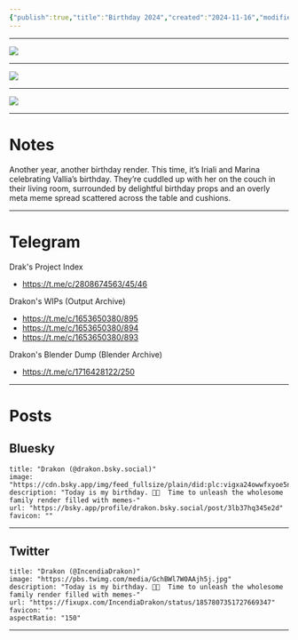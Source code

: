 ```yaml
---
{"publish":true,"title":"Birthday 2024","created":"2024-11-16","modified":"2025-07-29T16:46:15.389-04:00","tags":["blender","render"],"cssclasses":"","socialImage":"https://shiitake.us-east.host.bsky.network/xrpc/com.atproto.sync.getBlob?did=did%3Aplc%3Avigxa24owwfxyoe5nnweh7i4&cid=bafkreibq64mpmtzxrpc6m2ly353h4glpajais7q2ogrph4s5bf6a4zg5tq"}
---
```



---

![](https://shiitake.us-east.host.bsky.network/xrpc/com.atproto.sync.getBlob?did=did%3Aplc%3Avigxa24owwfxyoe5nnweh7i4&cid=bafkreibq64mpmtzxrpc6m2ly353h4glpajais7q2ogrph4s5bf6a4zg5tq)

---

![](https://shiitake.us-east.host.bsky.network/xrpc/com.atproto.sync.getBlob?did=did%3Aplc%3Avigxa24owwfxyoe5nnweh7i4&cid=bafkreihenhvbg4ymb26oip2ubnqiewcbmq2jltmniqofthjodxxug7uiza)

---

![](https://shiitake.us-east.host.bsky.network/xrpc/com.atproto.sync.getBlob?did=did%3Aplc%3Avigxa24owwfxyoe5nnweh7i4&cid=bafkreiggzo5nwoji5tzmxnjumokrwkbb7zcelqhwqip5lwk7jajvq6pvbe)

---

# Notes

Another year, another birthday render. This time, it’s Iriali and Marina celebrating Vallia’s birthday. They’re cuddled up with her on the couch in their living room, surrounded by delightful birthday props and an overly meta meme spread scattered across the table and cushions.

---

# Telegram

Drak's Project Index 
* https://t.me/c/2808674563/45/46

Drakon's WIPs (Output Archive)
* https://t.me/c/1653650380/895
* https://t.me/c/1653650380/894
* https://t.me/c/1653650380/893

Drakon's Blender Dump (Blender Archive)
* https://t.me/c/1716428122/250

---

# Posts

## Bluesky

```embed
title: "Drakon (@drakon.bsky.social)"
image: "https://cdn.bsky.app/img/feed_fullsize/plain/did:plc:vigxa24owwfxyoe5nnweh7i4/bafkreieyy2el6rzyqkfcpc4jlhu4yopmondbn7r3slmrkuihernvs4mkci@jpeg"
description: "Today is my birthday. 🥳🎂  Time to unleash the wholesome family render filled with memes-"
url: "https://bsky.app/profile/drakon.bsky.social/post/3lb37hq345e2d"
favicon: ""
```


---


## Twitter

```embed
title: "Drakon (@IncendiaDrakon)"
image: "https://pbs.twimg.com/media/GchBWl7W0AAjh5j.jpg"
description: "Today is my birthday. 🥳🎂  Time to unleash the wholesome family render filled with memes-"
url: "https://fixupx.com/IncendiaDrakon/status/1857807351727669347"
favicon: ""
aspectRatio: "150"
```

---

